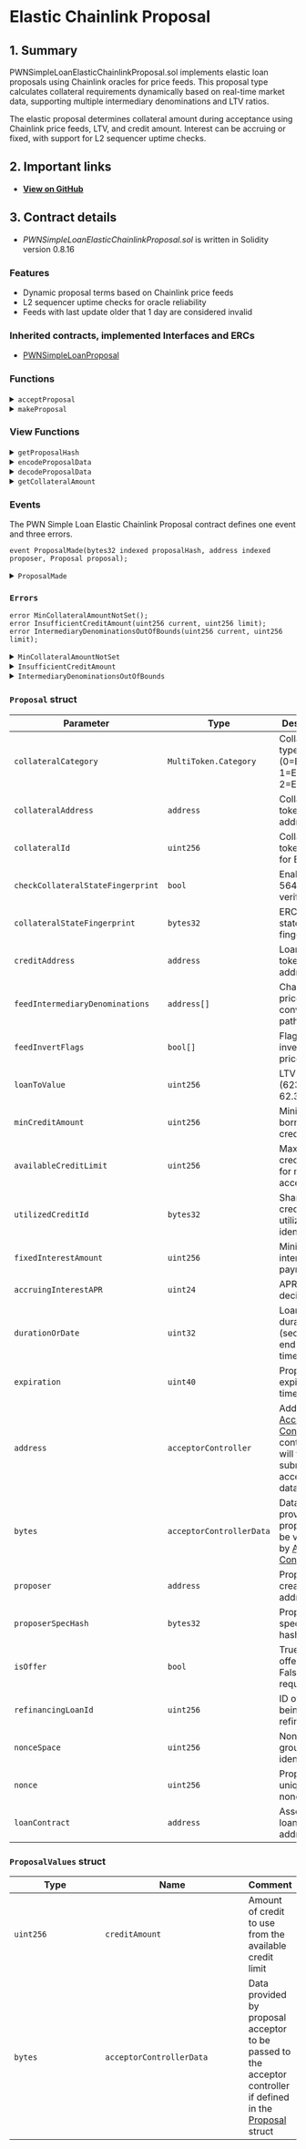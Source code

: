 # Elastic Chainlink Proposal

## 1. Summary

PWNSimpleLoanElasticChainlinkProposal.sol implements elastic loan proposals using Chainlink oracles for price feeds. This proposal type calculates collateral requirements dynamically based on real-time market data, supporting multiple intermediary denominations and LTV ratios.

The elastic proposal determines collateral amount during acceptance using Chainlink price feeds, LTV, and credit amount. Interest can be accruing or fixed, with support for L2 sequencer uptime checks.

## 2. Important links

* [**View on GitHub**](https://github.com/PWNFinance/pwn_contracts/blob/master/src/loan/terms/simple/proposal/PWNSimpleLoanElasticChainlinkProposal.sol)

## 3. Contract details

* _PWNSimpleLoanElasticChainlinkProposal.sol_ is written in Solidity version 0.8.16

### Features

* Dynamic proposal terms based on Chainlink price feeds
* L2 sequencer uptime checks for oracle reliability
* Feeds with last update older that 1 day are considered invalid

### Inherited contracts, implemented Interfaces and ERCs

* [PWNSimpleLoanProposal](./)

### Functions

<details>

<summary><code>acceptProposal</code></summary>

#### Overview

A function to accept a proposal.

This function takes five arguments supplied by the caller:

* `address`**`acceptor`** - Proposal acceptor address
* `uint256`**`refinancingLoanId`** - ID of loan being refinanced
* `bytes calldata`**`proposalData`** - Encoded proposal data
* `bytes32[] calldata`**`proposalInclusionProof`** - Merkle proof for multiproposal
* `bytes calldata`**`signature`** - Proposal signature

#### Implementation

```solidity
function acceptProposal(
        address acceptor,
        uint256 refinancingLoanId,
        bytes calldata proposalData,
        bytes32[] calldata proposalInclusionProof,
        bytes calldata signature
    ) override external returns (bytes32 proposalHash, PWNSimpleLoan.Terms memory loanTerms) {
        // Decode proposal data
        (Proposal memory proposal, ProposalValues memory proposalValues) = decodeProposalData(proposalData);

        // Make proposal hash
        proposalHash = _getProposalHash(PROPOSAL_TYPEHASH, _erc712EncodeProposal(proposal));

        // Check min credit amount
        if (proposal.minCreditAmount == 0) {
            revert MinCreditAmountNotSet();
        }

        // Check sufficient credit amount
        if (proposalValues.creditAmount < proposal.minCreditAmount) {
            revert InsufficientCreditAmount({ current: proposalValues.creditAmount, limit: proposal.minCreditAmount });
        }

        // Calculate collateral amount
        uint256 collateralAmount = getCollateralAmount(
            proposal.creditAddress,
            proposalValues.creditAmount,
            proposal.collateralAddress,
            proposal.feedIntermediaryDenominations,
            proposal.feedInvertFlags,
            proposal.loanToValue
        );

        ProposalValuesBase memory proposalValuesBase = ProposalValuesBase({
            refinancingLoanId: refinancingLoanId,
            acceptor: acceptor,
            acceptorControllerData: proposalValues.acceptorControllerData
        });

        // Try to accept proposal
        _acceptProposal(
            proposalHash,
            proposalInclusionProof,
            signature,
            ProposalBase({
                collateralAddress: proposal.collateralAddress,
                collateralId: proposal.collateralId,
                checkCollateralStateFingerprint: proposal.checkCollateralStateFingerprint,
                collateralStateFingerprint: proposal.collateralStateFingerprint,
                creditAmount: proposalValues.creditAmount,
                availableCreditLimit: proposal.availableCreditLimit,
                utilizedCreditId: proposal.utilizedCreditId,
                expiration: proposal.expiration,
                acceptorController: proposal.acceptorController,
                acceptorControllerData: proposal.acceptorControllerData,
                proposer: proposal.proposer,
                isOffer: proposal.isOffer,
                refinancingLoanId: proposal.refinancingLoanId,
                nonceSpace: proposal.nonceSpace,
                nonce: proposal.nonce,
                loanContract: proposal.loanContract
            }),
            proposalValuesBase
        );

        // Create loan terms object
        loanTerms = PWNSimpleLoan.Terms({
            lender: proposal.isOffer ? proposal.proposer : acceptor,
            borrower: proposal.isOffer ? acceptor : proposal.proposer,
            duration: _getLoanDuration(proposal.durationOrDate),
            collateral: MultiToken.Asset({
                category: proposal.collateralCategory,
                assetAddress: proposal.collateralAddress,
                id: proposal.collateralId,
                amount: collateralAmount
            }),
            credit: MultiToken.ERC20({
                assetAddress: proposal.creditAddress,
                amount: proposalValues.creditAmount
            }),
            fixedInterestAmount: proposal.fixedInterestAmount,
            accruingInterestAPR: proposal.accruingInterestAPR,
            lenderSpecHash: proposal.isOffer ? proposal.proposerSpecHash : bytes32(0),
            borrowerSpecHash: proposal.isOffer ? bytes32(0) : proposal.proposerSpecHash
        });
    }
```

</details>

<details>

<summary><code>makeProposal</code></summary>

#### Overview

Function to create an on-chain proposal. Marks the hash of the supplied proposal as proposed.

This function takes one argument supplied by the caller:

* `Proposal calldata`**`proposal`** - Proposal struct containing all needed proposal data

#### Implementation

```solidity
function makeProposal(Proposal calldata proposal) external returns (bytes32 proposalHash) {
    proposalHash = getProposalHash(proposal);
    _makeProposal(proposalHash, proposal.proposer);
    emit ProposalMade(proposalHash, proposal.proposer, proposal);
}
```

</details>

### View Functions

<details>

<summary><code>getProposalHash</code></summary>

#### Overview

This function returns supplied proposals hash according to [EIP-712](https://eips.ethereum.org/EIPS/eip-712).

This function takes one argument supplied by the caller:

* `Proposal calldata`**`proposal`** - [Proposal](elastic-chainlink-proposal.md#proposal-struct) struct to be hashed

#### Implementation

```solidity
function getProposalHash(Proposal calldata proposal) public view returns (bytes32) {
    return _getProposalHash(PROPOSAL_TYPEHASH, _erc712EncodeProposal(proposal));
}
```

</details>

<details>

<summary><code>encodeProposalData</code></summary>

#### Overview

Function to encode a proposal struct and proposal values.

This function takes two arguments supplied by the caller:

* `Proposal memory`**`proposal`** - [Proposal](elastic-chainlink-proposal.md#proposal-struct) struct to be encoded
* `ProposalValues memory`**`proposalValues`** - [ProposalValues](elastic-chainlink-proposal.md#proposalvalues-struct) struct to be encoded

#### Implementation

```solidity
function encodeProposalData(
    Proposal memory proposal,
    ProposalValues memory proposalValues
) external pure returns (bytes memory) {
    return abi.encode(proposal, proposalValues);
}
```

</details>

<details>

<summary><code>decodeProposalData</code></summary>

#### Overview

Function to decode an encoded proposal struct and proposal values.

This function takes one argument supplied by the caller:

* `bytes memory`**`proposalData`** - Encoded [Proposal](elastic-chainlink-proposal.md#proposal-struct) and [ProposalValues](elastic-chainlink-proposal.md#proposalvalues-struct) structs

#### Implementation

```solidity
function decodeProposalData(bytes memory proposalData) public pure returns (Proposal memory, ProposalValues memory) {
    return abi.decode(proposalData, (Proposal, ProposalValues));
}
```

</details>

<details>

<summary><code>getCollateralAmount</code></summary>

#### Overview

Function to compute collateral amount from credit amount and credit per collateral unit.

This function takes two arguments supplied by the caller:

* `uint256`**`creditAmount`** - Amount of credit
* `uint256`**`creditPerCollateralUnit`** - Amount of credit per collateral unit with 38 decimals

#### Implementation

```solidity
function getCollateralAmount(
    address creditAddress,
    uint256 creditAmount,
    address collateralAddress,
    address[] memory feedIntermediaryDenominations,
    bool[] memory feedInvertFlags,
    uint256 loanToValue
) public view returns (uint256) {
    // check L2 sequencer uptime if necessary
    l2SequencerUptimeFeed.checkSequencerUptime();

    // don't allow more than 2 intermediary denominations
    if (feedIntermediaryDenominations.length > MAX_INTERMEDIARY_DENOMINATIONS) {
        revert IntermediaryDenominationsOutOfBounds({
            current: feedIntermediaryDenominations.length,
            limit: MAX_INTERMEDIARY_DENOMINATIONS
        });
    }

    // fetch credit asset price with collateral asset as denomination
    // Note: use ETH price feed for WETH asset due to absence of WETH price feed
    (uint256 price, uint8 priceDecimals) = chainlinkFeedRegistry.fetchCreditPriceWithCollateralDenomination({
        creditAsset: creditAddress == WETH ? Chainlink.ETH : creditAddress,
        collateralAsset: collateralAddress == WETH ? Chainlink.ETH : collateralAddress,
        feedIntermediaryDenominations: feedIntermediaryDenominations,
        feedInvertFlags: feedInvertFlags
    });

    // fetch asset decimals
    uint256 creditDecimals = safeFetchDecimals(creditAddress);
    uint256 collateralDecimals = safeFetchDecimals(collateralAddress);

    if (collateralDecimals > creditDecimals) {
        creditAmount *= 10 ** (collateralDecimals - creditDecimals);
    }

    uint256 collateralAmount = Math.mulDiv(creditAmount, price, 10 ** priceDecimals);
    collateralAmount = Math.mulDiv(collateralAmount, LOAN_TO_VALUE_DENOMINATOR, loanToValue);

    if (collateralDecimals < creditDecimals) {
        collateralAmount /= 10 ** (creditDecimals - collateralDecimals);
    }

    return collateralAmount;
}
```

</details>

### Events

The PWN Simple Loan Elastic Chainlink Proposal contract defines one event and three errors.

```solidity
event ProposalMade(bytes32 indexed proposalHash, address indexed proposer, Proposal proposal);
```

<details>

<summary><code>ProposalMade</code></summary>

ProposalMade event is emitted when an on-chain proposal is made.

This event has three parameters:

* `bytes32 indexed`**`proposalHash`** - Hash of the proposed proposal
* `address indexed`**`proposer`** - Address of the proposer
* `Proposal`**`proposal`** - The proposal made

</details>

### `Errors`

```solidity
error MinCollateralAmountNotSet();
error InsufficientCreditAmount(uint256 current, uint256 limit);
error IntermediaryDenominationsOutOfBounds(uint256 current, uint256 limit);
```

<details>

<summary><code>MinCollateralAmountNotSet</code></summary>

MinCollateralAmountNotSet error is thrown when a proposal has no minimal collateral amount set.

This error doesn't define any parameters.

</details>

<details>

<summary><code>InsufficientCreditAmount</code></summary>

InsufficientCreditAmount error is thrown when acceptor provides insufficient credit amount.

This error has two parameters:

* `uint256`**`current`** - Provided amount
* `uint256`**`limit`** - Minimal amount

</details>

<details>

<summary><code>IntermediaryDenominationsOutOfBounds</code></summary>

IntermediaryDenominationsOutOfBounds error is thrown when intermediary denominations are out of bounds.

This error has two parameters:

* `uint256`**`current`**
* `uint256`**`limit`**

</details>

### `Proposal` struct

| Parameter                         | Type                     | Description                                                                                                                         |
| --------------------------------- | ------------------------ | ----------------------------------------------------------------------------------------------------------------------------------- |
| `collateralCategory`              | `MultiToken.Category`    | Collateral type (0=ERC20, 1=ERC721, 2=ERC1155)                                                                                      |
| `collateralAddress`               | `address`                | Collateral token address                                                                                                            |
| `collateralId`                    | `uint256`                | Collateral token ID (0 for ERC20)                                                                                                   |
| `checkCollateralStateFingerprint` | `bool`                   | Enable ERC-5646 state verification                                                                                                  |
| `collateralStateFingerprint`      | `bytes32`                | ERC-5646 state fingerprint                                                                                                          |
| `creditAddress`                   | `address`                | Loan credit token address                                                                                                           |
| `feedIntermediaryDenominations`   | `address[]`              | Chainlink price feed conversion path                                                                                                |
| `feedInvertFlags`                 | `bool[]`                 | Flags for inverted price feeds                                                                                                      |
| `loanToValue`                     | `uint256`                | LTV ratio (6231 = 62.31%)                                                                                                           |
| `minCreditAmount`                 | `uint256`                | Minimum borrowable credit                                                                                                           |
| `availableCreditLimit`            | `uint256`                | Maximum credit pool for multiple accepts                                                                                            |
| `utilizedCreditId`                | `bytes32`                | Shared credit utilization identifier                                                                                                |
| `fixedInterestAmount`             | `uint256`                | Minimum interest payment                                                                                                            |
| `accruingInterestAPR`             | `uint24`                 | APR with 2 decimals                                                                                                                 |
| `durationOrDate`                  | `uint32`                 | Loan duration (seconds) or end timestamp                                                                                            |
| `expiration`                      | `uint40`                 | Proposal expiration timestamp                                                                                                       |
| `address`                         | `acceptorController`     | Address of [Acceptor Controller](../../peripheral-contracts/acceptor-controller/) contract that will verify submitted acceptor data |
| `bytes`                           | `acceptorControllerData` | Data provided by proposer to be verified by [Acceptor Controller](../../peripheral-contracts/acceptor-controller/)                  |
| `proposer`                        | `address`                | Proposal creator address                                                                                                            |
| `proposerSpecHash`                | `bytes32`                | Proposer-specific data hash                                                                                                         |
| `isOffer`                         | `bool`                   | True=loan offer, False=loan request                                                                                                 |
| `refinancingLoanId`               | `uint256`                | ID of loan being refinanced                                                                                                         |
| `nonceSpace`                      | `uint256`                | Nonce grouping identifier                                                                                                           |
| `nonce`                           | `uint256`                | Proposal uniqueness nonce                                                                                                           |
| `loanContract`                    | `address`                | Associated loan contract address                                                                                                    |

### `ProposalValues` struct

<table><thead><tr><th width="156.09421454876235">Type</th><th width="243.45656287647148">Name</th><th>Comment</th></tr></thead><tbody><tr><td><code>uint256</code></td><td><code>creditAmount</code></td><td>Amount of credit to use from the available credit limit</td></tr><tr><td><code>bytes</code></td><td><code>acceptorControllerData</code></td><td>Data provided by proposal acceptor to be passed to the acceptor controller if defined in the <a href="elastic-chainlink-proposal.md#proposal-struct">Proposal</a> struct</td></tr></tbody></table>

